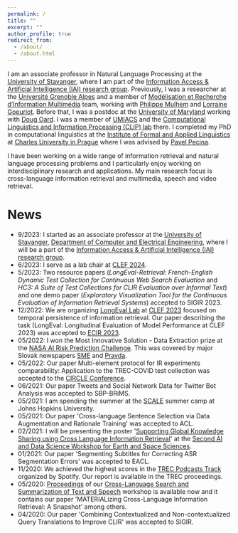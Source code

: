 ```yaml
---
permalink: /
title: ""
excerpt: ""
author_profile: true
redirect_from: 
  - /about/
  - /about.html
---
```


I am an associate professor in Natural Language Processing at the [University of Stavanger](https://www.uis.no/en), where I am part of the [Information Access & Artificial Intelligence (IAI) research group](https://iai.group/). Previously, I was a researcher at the [Université Grenoble Alpes](https://www.univ-grenoble-alpes.fr/) and a member of [Modélisation et Recherche d’Information Multimédia](https://www.liglab.fr/fr/recherche/equipes-recherche/mrim) team, working with [Philippe Mulhem](https://lig-membres.imag.fr/mulhem/) and [Lorraine Goeuriot](http://mrim.imag.fr/User/lorraine.goeuriot/). Before that, I was a postdoc at the [University of Maryland](https://umd.edu) working with [Doug Oard](https://user.eng.umd.edu/~oard/). I was a member of [UMIACS](https://www.umiacs.umd.edu/) and the [Computational Linguistics and Information Processing (CLIP) lab](https://wiki.umiacs.umd.edu/clip/) there. I completed my PhD in computational linguistics at the [Institute of Formal and Applied Linguistics](http://ufal.mff.cuni.cz/) at [Charles University in Prague](https://cuni.cz/) where I was advised by [Pavel Pecina](http://ufal.mff.cuni.cz/~pecina/index.html). 

I have been working on a wide range of information retrieval and natural language processing problems and I particularly enjoy working on interdisciplinary research and applications. My main research focus is cross-language information retrieval and multimedia, speech and video retrieval. 

News
======
* 9/2023: I started as an associate professor at the [University of Stavanger](https://www.uis.no/en), [Department of Computer and Electrical Engineering](https://www.uis.no/en/about-uis/department-of-electrical-engineering-and-computer-science), where I will be a part of the [Information Access & Artificial Intelligence (IAI) research group](https://iai.group/).
* 6/2023: I serve as a lab chair at [CLEF 2024](https://clef2024.imag.fr/index.php).
* 5/2023: Two resource papers (*LongEval-Retrieval: French-English Dynamic Test Collection for Continuous Web Search Evaluation*  and *HC3: A Suite of Test Collections for CLIR Evaluation over Informal Text*) and one demo paper (*Exploratory Visualization Tool for the Continuous Evaluation of Information Retrieval Systems*) accepted to SIGIR 2023. 
* 12/2022: We are organizing [LongEval Lab](https://clef-longeval.github.io/) at [CLEF 2023](https://clef2023.clef-initiative.eu/) focused on temporal persistence of information retrieval. Our paper describing the task (LongEval: Longitudinal Evaluation of Model Performance at CLEF 2023) was accepted to [ECIR 2023](https://ecir2023.org/).
* 05/2022: I won the Most Innovative Solution - Data Extraction prize at the [NASA AI Risk Prediction Challenge](https://www.nasa.gov/risky-space-business-challenge). This was covered by major Slovak newspapers [SME](https://tech.sme.sk/c/22912540/slovenka-vyhrala-sutaz-nasa-navrhla-ako-mozu-predchadzat-rizikam.html) and [Pravda](https://vat.pravda.sk/vesmir/clanok/626627-slovenka-petra-galuscakova-pomohla-americkej-nasa-so-spracovanim-dat-vyhrala-prestiznu-cenu/).
* 05/2022: Our paper Multi-element protocol for IR experiments comparability: Application to the TREC-COVID test collection was accepted to the [CIRCLE Conference](https://www.irit.fr/CIRCLE/).
* 06/2021: Our paper Tweets and Social Network Data for Twitter Bot Analysis was accepted to SBP-BRiMS.
* 05/2021: I am spending the summer at the [SCALE](https://hltcoe.jhu.edu/research/scale/) summer camp at Johns Hopkins University.
* 05/2021: Our paper 'Cross-language Sentence Selection via Data Augmentation and Rationale Training' was accepted to ACL.
* 02/2021: I will be presenting the poster '[Supporting Global Knowledge Sharing using Cross Language Information Retrieval](NASA_Presentation.pdf)' at the [Second AI and Data Science Workshop for Earth and Space Sciences](https://datascience.jpl.nasa.gov/aiworkshop).
* 01/2021: Our paper 'Segmenting Subtitles for Correcting ASR Segmentation Errors' was accepted to EACL.
* 11/2020: We achieved the highest scores in the [TREC Podcasts Track](https://podcastsdataset.byspotify.com/) organized by Spotify. Our report is available in the TREC proceedings.
* 05/2020: [Proceedings](https://lrec2020.lrec-conf.org/media/proceedings/Workshops/Books/CLSSTS2020book.pdf) of our [Cross-Language Search and Summarization of Text and Speech](http://users.umiacs.umd.edu/~oard/clssts/) workshop is available now and it contains our paper 'MATERIALizing Cross-Language Information Retrieval: A Snapshot' among others.
* 04/2020: Our paper 'Combining Contextualized and Non-contextualized Query Translations to Improve CLIR' was accepted to SIGIR.

